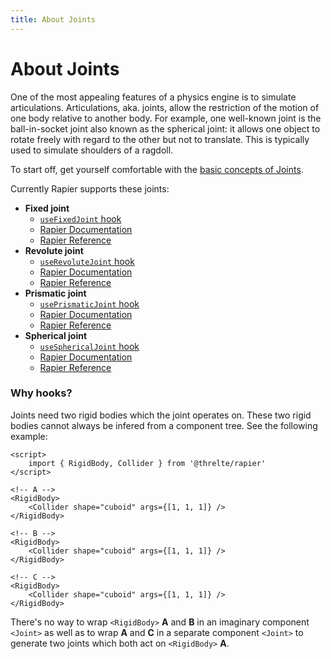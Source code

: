 ```yaml
---
title: About Joints
---
```


# About Joints

One of the most appealing features of a physics engine is to simulate articulations. Articulations, aka. joints, allow the restriction of the motion of one body relative to another body. For example, one well-known joint is the ball-in-socket joint also known as the spherical joint: it allows one object to rotate freely with regard to the other but not to translate. This is typically used to simulate shoulders of a ragdoll.

To start off, get yourself comfortable with the [basic concepts of Joints](https://rapier.rs/docs/user_guides/javascript/joints#basic-concepts).

Currently Rapier supports these joints:

- **Fixed joint**
	- [`useFixedJoint` hook](/rapier/use-fixed-joint)
	- [Rapier Documentation](https://rapier.rs/docs/user_guides/javascript/joints#fixed-joint)
	- [Rapier Reference](https://rapier.rs/javascript3d/classes/FixedImpulseJoint.html)
- **Revolute joint**
	- [`useRevoluteJoint` hook](/rapier/use-revolute-joint)
	- [Rapier Documentation](https://rapier.rs/docs/user_guides/javascript/joints#revolute-joint)
	- [Rapier Reference](https://rapier.rs/javascript3d/classes/RevoluteImpulseJoint.html)
- **Prismatic joint**
	- [`usePrismaticJoint` hook](/rapier/use-prismatic-joint)
	- [Rapier Documentation](https://rapier.rs/docs/user_guides/javascript/joints#prismatic-joint)
	- [Rapier Reference](https://rapier.rs/javascript3d/classes/PrismaticImpulseJoint.html)
- **Spherical joint**
	- [`useSphericalJoint` hook](/rapier/use-spherical-joint)
	- [Rapier Documentation](https://rapier.rs/docs/user_guides/javascript/joints#spherical-joint)
	- [Rapier Reference](https://rapier.rs/javascript3d/classes/SphericalImpulseJoint.html)


### Why hooks?

Joints need two rigid bodies which the joint operates on. These two rigid bodies cannot always be infered from a component tree. See the following example:

```svelte
<script>
	import { RigidBody, Collider } from '@threlte/rapier'
</script>

<!-- A -->
<RigidBody>
	<Collider shape="cuboid" args={[1, 1, 1]} />
</RigidBody>

<!-- B -->
<RigidBody>
	<Collider shape="cuboid" args={[1, 1, 1]} />
</RigidBody>

<!-- C -->
<RigidBody>
	<Collider shape="cuboid" args={[1, 1, 1]} />
</RigidBody>
```

There's no way to wrap `<RigidBody>` **A** and **B** in an imaginary component `<Joint>` as well as to wrap **A** and **C** in a separate component `<Joint>` to generate two joints which both act on `<RigidBody>` **A**.
